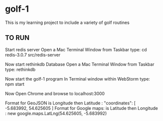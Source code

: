 # golf-1
This is my learning project to include a variety of golf routines

TO RUN
------
Start redis server
Open a Mac Terminal Window from Taskbar type:
cd redis-3.0.7
src/redis-server

Now start rethinkdb Database
Open a Mac Terminal Window from Taskbar type:
rethinkdb

Now start the golf-1 program
In Terminal window within WebStorm type:
npm start

Now Open Chrome and browse to localhost:3000


Format for GeoJSON is Longitude then Latitude : "coordinates": [ -5.683992, 54.625605 ]
Format for Google maps: is Latitude then Longitude : new google.maps.LatLng(54.625605, -5.683992)
